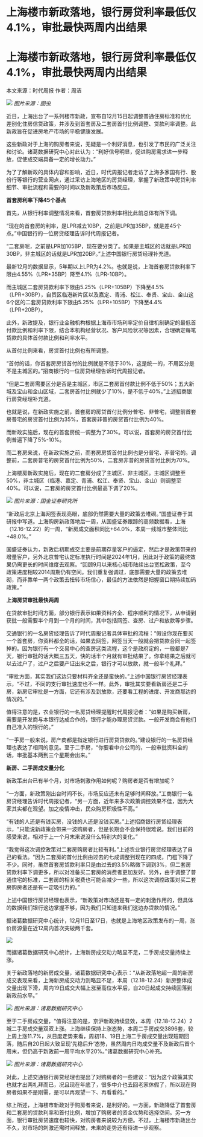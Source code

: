# 上海楼市新政落地，银行房贷利率最低仅4.1%，审批最快两周内出结果

# 上海楼市新政落地，银行房贷利率最低仅4.1%，审批最快两周内出结果

本文来源：时代周报 作者：周洁

![](https://inews.gtimg.com/om_bt/Og1nhcfUs650Sgqf3rT_YlDfwbY2jT_vlb1JUPJ6f-7XcAA/1000)
_图片来源：图虫_

近日，上海出台了一系列楼市新政，宣布自12月15日起调整普通住房标准和优化差别化住房信贷政策，并涉及到首套房及二套房首付比例调整、贷款利率调整。此新政旨在促进房地产市场的平稳健康发展。

这些新政对于上海的购房者来说，无疑是一个利好消息，也引发了市民的广泛关注和讨论。诸葛数据研究中心对此认为：“利好信号明显，促进购房需求进一步释放，促使成交端具备一定的增长动力。”

为了了解新政的具体内容和影响，近日，时代周报记者走访了上海多家国有行、股份行等银行的营业网点，通过采访上海地区的房贷经理，掌握了新政策中房贷利率细节、审批流程和需要的时间以及新政策后市场反应。

**首套房利率下降45个基点**

首先，从银行利率调整情况来看，首套房贷款利率相比此前总体有所下调。

“现在的首套房的利率，是LPR减去10BP，之前是LPR加35BP，就是差45个点。”中国银行的一位房贷经理告诉时代周报记者。

“二套房呢，之前是LPR加105BP，现在要分类了。如果是主城区的话就是LPR加30BP，非主城区的话就是LPR加20BP。”上述中国银行房贷经理补充道。

最新12月的数据显示，5年期以上LPR为4.2%。也就是说，上海首套房贷款利率下限由4.55%（LPR+35BP）降至4.1%（LPR-10BP）。

而主城区二套房贷款利率下限由5.25%（LPR+105BP）下降至4.5%（LPR+30BP），自贸区临港新片区以及嘉定、青浦、松江、奉贤、宝山、金山这6个区的二套房贷款利率下限由5.25%（LPR+105BP）下降至4.4%（LPR+20BP）。

此外，新政提及，银行业金融机构根据上海市市场利率定价自律机制确定的最低首付款比例和利率下限，结合本机构经营状况、客户风险状况等因素，合理确定每笔贷款的具体首付款比例和利率水平。

从首付比例来看，房贷首付比例也有所调整。

“首付的话，你首套房房贷首付的比例就是不低于30%，这是统一的，不用区分是不是主城区的。”招商银行的一位房贷经理告诉时代周报记者。

“但是二套房需要区分是否是主城区，市区二套房首付款比例不低于50%；五大新城及宝山和金山区域，二套房首付比例就少了10%，是不低于40%。”上述招商银行房贷经理补充道。

也就是说，在新政实施之前，首套房的房贷首付比例分普宅、非普宅，调整前首套房普宅的房贷首付比例为35%，首套房非普的房贷首付比例为40%。

而新政实施后，现在的首套房统一调整为了30%。可以说，首套房的房贷首付比例普遍下降了5%-10%。

而二套房来说，在新政实施之前，而套房房贷首付比例也是分普宅、非普宅的。调整前，二套房普宅的房贷首付比例为50%，二套房非普的房贷首付比例为70%。

上海楼房新政实施后，现在的二套房分成了主城区、非主城区。主城区调整至50%，非主城区（临港、嘉定、青浦、松江、奉贤、宝山、金山）则调整至40%。可以说，二套房的房贷首付比例最高下调了20%。

![](https://inews.gtimg.com/om_bt/OCjohDNYQzSwzqZ5r3UKVlZM4hHPedxZcmcYffAglwU5UAA/1000)
_图片来源：国金证券研究所_

“新政后北京上海网签表现亮眼，底部仍然需要大量的政策去堆砌。”国盛证券于其研报中写道。上海购房新政落地后一周，从国盛证券跟踪的高频数据看，上海（12.16-12.22）的一周，“新房成交面积同比+64.0%，本周一线城市整体同比+48.0%。”

国盛证券认为，新政后初期成交主要是前期存量客户的逼定，然后才是政策带来的增量客户，另外北京普宅认定标准执行时间是2024年1月，因此对于政策的最终效果仍需更长的时间维度去观察。“回顾9月以来核心城市陆续出台宽松政策，至今政策进度相较2014周期仍有空间。我们重复强调过，底部需要大量的政策去堆砌，而非靠单一两个政策去扭转市场信心，最佳的方法依然是把握窗口期持续加码政策。”

**上海房贷审批最快两周**

在贷款审批时间方面，部分银行表示如果资料齐全、程序顺利的情况下，从申请到获批一般需要半个月到一个月的时间，其中包括网签、查房、过户和放款等步骤。

交通银行的一名房贷经理告诉了时代周报记者具体审批的流程：“假设你现在要买一个首套房，你资料都全的话，如果去网签，网签当天一般就会把贷款合同一起签掉的。因为银行有一个交易中心的查房这类流程，这个是政府定的，一般都是7天，银行审批的话大概三五天，快的话半个月就有审批结果了。你拿结果之后就可以去过户了，过户之后要产证出来之后，银行才可以放款，就一般半个礼拜。”

“审批方面，其实我们这边只要材料齐全还是蛮快的。”上述中国银行房贷经理表示，“不过，不同的支行审批速度也不一样。此外，审批其实要看新房还是二手房，新房它审批是一方面，它还有涉及到放款，还要看工程的进度、开发商那边的情况的。”

值得注意的是，农业银行的一名房贷经理提醒时代周报记者：“如果是购买新房，需要是开发商与本银行达成合作的，银行才能办理房贷贷款。一般开发商会有他们自己准入的银行的。”

“一手房一般来说，房产商都是指定银行进行房贷贷款的。”建设银行的一名房贷经理也表达了相同的意见。至于二手房，“你要看中介公司的，一般审批资料全的话，审批基本两到三个星期会出来。”

**新房、二手房成交量分化**

新政策出台已有半个月，对市场刺激作用如何呢？购房者是否有增加呢？

“一方面，新政策刚出台时间不长，市场反应还未有足够时间释放。”工商银行一名房贷经理告诉时代周报记者，“另一方面，近年来多次政策调控效果不佳，因为大家其实都在观望。加之疫情冲击，民众购房积极性不高。”

“有钱的人还是有钱买房，没钱的人还是没钱买房。”上述招商银行房贷经理表示，“只能说新政策会带来一波购房者，但是长期会不会保持很难说。我们目前的感受来说，相对于上一个月末来说没什么特别大的变化。”

“我觉得这次调控政策对二套房购房者比较有利。”上述农业银行房贷经理表达了自己的看法。“因为二套房的首付比例由过去的七成调整到现在的四成，门槛下降了不少。同时，虽然首套房贷款利率只是由过去的3.5%略微下调到3%，但二套房贷款利率下调更多，所以对准备买二套房的消费者更加友好。另外，由于调整了普通住宅的标准，二套房的相关税费也可能会减少一些，所以这次调控政策对买二套房购房者还是有一定吸引力的。”

上述中国银行房贷经理也表示，“新政策对市场还是有一定的刺激作用的，但具体的数据我们银行这边掌握不够，因为我们只知道来我们这边办贷款的情况。”

据诸葛数据研究中心统计，12月11日至17日，也就是上海地区政策发布的一周，涨价房源量在近12周内首次突破两千套。

![](https://inews.gtimg.com/om_bt/OJ5wkCNTqNpgW1dBYJVroUFavreutrm9EqiLtSM_ijynYAA/1000)

而据诸葛数据研究中心统计，上海新房成交动力略显不足，二手房成交量持续上涨。

关于新政落地的新房成交量，诸葛数据研究中心表示：“从新政落地超一周的新房成交表现来看，上海新房成交动力则略显不足，本周（12.18-12.24）新房整体成交量出现下滑，周内19日成交大幅上涨至高位水平后，自20日起成交持续回落到新政前水平。”

![](https://inews.gtimg.com/om_bt/OYDGIBMU9v_wfaNTgrCmn1DU2ZN0ip7cCTqhVCMe5If5EAA/1000)
_图片来源：诸葛数据研究中心_

至于二手房成交量，“值得注意的是，京沪新政持续显效，本周（12.18-12.24）2城二手房成交量双双上涨。上海继续保持上涨态势，本周二手房成交3896套，较上周上涨11.7%，从日度走势来看，周初18、19日上海二手房成交量出现短期回落，随后自20日起大致呈现’先稳后升’态势，虽然周内日均成交量不及新政后首个周末，但仍高于新政前一周平均水平20%。”诸葛数据研究中心补充。

![](https://inews.gtimg.com/om_bt/OYf27WcPybqPQTtuuPIG4Reqp7JTSGTgP-a9cyo43CnEIAA/1000)
_图片来源：诸葛数据研究中心_

对此，上述交通银行房贷经理也提出了对购房者的一些建议：“因为这个政策其实也就才出两礼拜而已，况且现在年底了，很多中介也去回老家休假了，所以现在购房者如果不是刚需，是可以再观望一下、再看看的。”

综上所述，上海楼市新政对于购房者来说，是利好的。一方面，新政降低了首套房和二套房的贷款利率和首付比例，增加了购房者的资金优势和选择空间。另一方面，银行审批房贷速度也较快，对购房者来说较为方便。不过，上海楼市新政出台不久，对市场的刺激还需时间释放，未来的走势还有待进一步观察。

